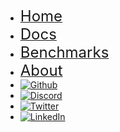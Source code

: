 * [<font size="5">Home</font>](https://www.flyabledev.com/)
* [<font size="5">Docs</font>](/)
* [<font size="5">Benchmarks</font>](https://www.flyabledev.com/benchmarks.html)
* [<font size="5">About</font>](https://www.flyabledev.com/about.html)
* [![Github](https://icongr.am/devicon/github-original.svg?size=25&color=currentColor)](https://github.com/FlyableDev/Flyable)
* [![Discord](discord_logo.png ':size=30')](https://discord.gg/tquHUe9Q89)
* [![Twitter](https://icongr.am/devicon/twitter-original.svg?size=25&color=currentColor)](http://twitter.com/FlyableDev)
* [![LinkedIn](https://icongr.am/devicon/linkedin-original.svg?size=25&color=currentColor)](https://www.linkedin.com/company/flyable/)
